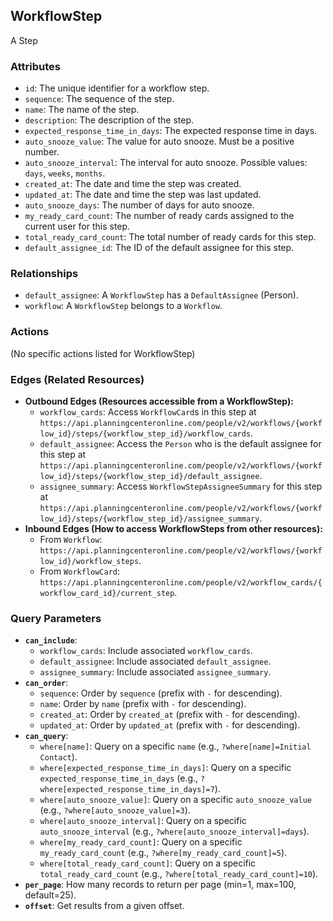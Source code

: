 ## WorkflowStep

A Step

### Attributes

*   `id`: The unique identifier for a workflow step.
*   `sequence`: The sequence of the step.
*   `name`: The name of the step.
*   `description`: The description of the step.
*   `expected_response_time_in_days`: The expected response time in days.
*   `auto_snooze_value`: The value for auto snooze. Must be a positive number.
*   `auto_snooze_interval`: The interval for auto snooze. Possible values: `days`, `weeks`, `months`.
*   `created_at`: The date and time the step was created.
*   `updated_at`: The date and time the step was last updated.
*   `auto_snooze_days`: The number of days for auto snooze.
*   `my_ready_card_count`: The number of ready cards assigned to the current user for this step.
*   `total_ready_card_count`: The total number of ready cards for this step.
*   `default_assignee_id`: The ID of the default assignee for this step.

### Relationships

*   `default_assignee`: A `WorkflowStep` has a `DefaultAssignee` (Person).
*   `workflow`: A `WorkflowStep` belongs to a `Workflow`.

### Actions

(No specific actions listed for WorkflowStep)

### Edges (Related Resources)

*   **Outbound Edges (Resources accessible from a WorkflowStep):**
    *   `workflow_cards`: Access `WorkflowCard`s in this step at `https://api.planningcenteronline.com/people/v2/workflows/{workflow_id}/steps/{workflow_step_id}/workflow_cards`.
    *   `default_assignee`: Access the `Person` who is the default assignee for this step at `https://api.planningcenteronline.com/people/v2/workflows/{workflow_id}/steps/{workflow_step_id}/default_assignee`.
    *   `assignee_summary`: Access `WorkflowStepAssigneeSummary` for this step at `https://api.planningcenteronline.com/people/v2/workflows/{workflow_id}/steps/{workflow_step_id}/assignee_summary`.
*   **Inbound Edges (How to access WorkflowSteps from other resources):**
    *   From `Workflow`: `https://api.planningcenteronline.com/people/v2/workflows/{workflow_id}/workflow_steps`.
    *   From `WorkflowCard`: `https://api.planningcenteronline.com/people/v2/workflow_cards/{workflow_card_id}/current_step`.

### Query Parameters

*   **`can_include`**:
    *   `workflow_cards`: Include associated `workflow_cards`.
    *   `default_assignee`: Include associated `default_assignee`.
    *   `assignee_summary`: Include associated `assignee_summary`.
*   **`can_order`**:
    *   `sequence`: Order by `sequence` (prefix with `-` for descending).
    *   `name`: Order by `name` (prefix with `-` for descending).
    *   `created_at`: Order by `created_at` (prefix with `-` for descending).
    *   `updated_at`: Order by `updated_at` (prefix with `-` for descending).
*   **`can_query`**:
    *   `where[name]`: Query on a specific `name` (e.g., `?where[name]=Initial Contact`).
    *   `where[expected_response_time_in_days]`: Query on a specific `expected_response_time_in_days` (e.g., `?where[expected_response_time_in_days]=7`).
    *   `where[auto_snooze_value]`: Query on a specific `auto_snooze_value` (e.g., `?where[auto_snooze_value]=3`).
    *   `where[auto_snooze_interval]`: Query on a specific `auto_snooze_interval` (e.g., `?where[auto_snooze_interval]=days`).
    *   `where[my_ready_card_count]`: Query on a specific `my_ready_card_count` (e.g., `?where[my_ready_card_count]=5`).
    *   `where[total_ready_card_count]`: Query on a specific `total_ready_card_count` (e.g., `?where[total_ready_card_count]=10`).
*   **`per_page`**: How many records to return per page (min=1, max=100, default=25).
*   **`offset`**: Get results from a given offset.